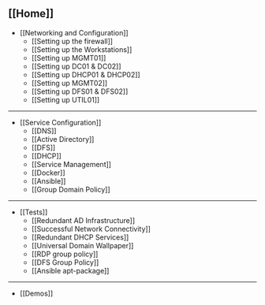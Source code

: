 ## [[Home]]
* [[Networking and Configuration]]
     * [[Setting up the firewall]]
     * [[Setting up the Workstations]]
     * [[Setting up MGMT01]]
     * [[Setting up DC01 & DC02]]
     * [[Setting up DHCP01 & DHCP02]]
     * [[Setting up MGMT02]]
     * [[Setting up DFS01 & DFS02]]
     * [[Setting up UTIL01]]
***
* [[Service Configuration]]
     * [[DNS]]
     * [[Active Directory]]
     * [[DFS]]
     * [[DHCP]]
     * [[Service Management]]
     * [[Docker]]
     * [[Ansible]]
     * [[Group Domain Policy]]
***
* [[Tests]]
     * [[Redundant AD Infrastructure]]
     * [[Successful Network Connectivity]]
     * [[Redundant DHCP Services]]
     * [[Universal Domain Wallpaper]]
     * [[RDP group policy]]
     * [[DFS Group Policy]]
     * [[Ansible apt-package]]
***
* [[Demos]]